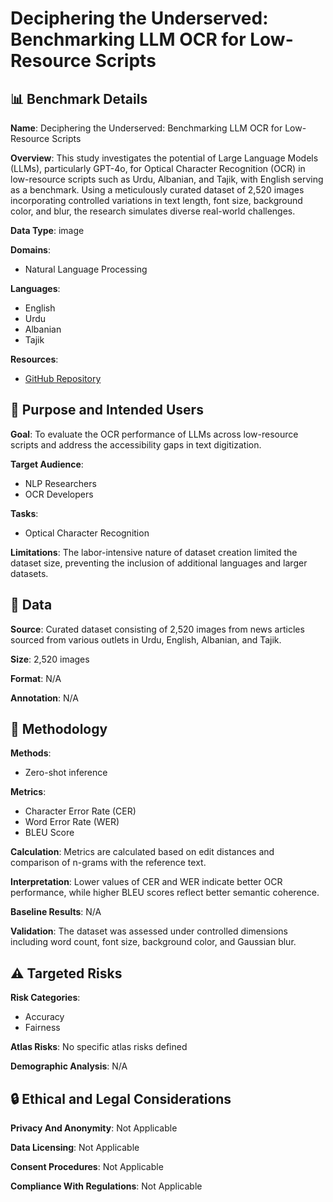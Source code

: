 # Deciphering the Underserved: Benchmarking LLM OCR for Low-Resource Scripts

## 📊 Benchmark Details

**Name**: Deciphering the Underserved: Benchmarking LLM OCR for Low-Resource Scripts

**Overview**: This study investigates the potential of Large Language Models (LLMs), particularly GPT-4o, for Optical Character Recognition (OCR) in low-resource scripts such as Urdu, Albanian, and Tajik, with English serving as a benchmark. Using a meticulously curated dataset of 2,520 images incorporating controlled variations in text length, font size, background color, and blur, the research simulates diverse real-world challenges.

**Data Type**: image

**Domains**:
- Natural Language Processing

**Languages**:
- English
- Urdu
- Albanian
- Tajik

**Resources**:
- [GitHub Repository](https://github.com/user/repo)

## 🎯 Purpose and Intended Users

**Goal**: To evaluate the OCR performance of LLMs across low-resource scripts and address the accessibility gaps in text digitization.

**Target Audience**:
- NLP Researchers
- OCR Developers

**Tasks**:
- Optical Character Recognition

**Limitations**: The labor-intensive nature of dataset creation limited the dataset size, preventing the inclusion of additional languages and larger datasets.

## 💾 Data

**Source**: Curated dataset consisting of 2,520 images from news articles sourced from various outlets in Urdu, English, Albanian, and Tajik.

**Size**: 2,520 images

**Format**: N/A

**Annotation**: N/A

## 🔬 Methodology

**Methods**:
- Zero-shot inference

**Metrics**:
- Character Error Rate (CER)
- Word Error Rate (WER)
- BLEU Score

**Calculation**: Metrics are calculated based on edit distances and comparison of n-grams with the reference text.

**Interpretation**: Lower values of CER and WER indicate better OCR performance, while higher BLEU scores reflect better semantic coherence.

**Baseline Results**: N/A

**Validation**: The dataset was assessed under controlled dimensions including word count, font size, background color, and Gaussian blur.

## ⚠️ Targeted Risks

**Risk Categories**:
- Accuracy
- Fairness

**Atlas Risks**:
No specific atlas risks defined

**Demographic Analysis**: N/A

## 🔒 Ethical and Legal Considerations

**Privacy And Anonymity**: Not Applicable

**Data Licensing**: Not Applicable

**Consent Procedures**: Not Applicable

**Compliance With Regulations**: Not Applicable
